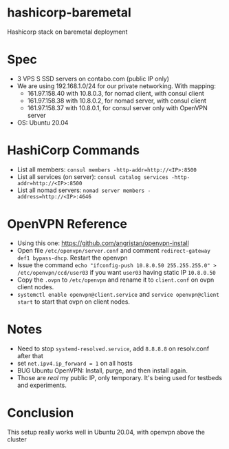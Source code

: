 # hashicorp-baremetal

Hashicorp stack on baremetal deployment

# Spec

* 3 VPS S SSD servers on contabo.com (public IP only)
* We are using 192.168.1.0/24 for our private networking. With mapping:
  * 161.97.158.40 with 10.8.0.3, for nomad client, with consul client
  *	161.97.158.38 with 10.8.0.2, for nomad server, with consul client
  *	161.97.158.37 with 10.8.0.1, for consul server only with OpenVPN server
* OS: Ubuntu 20.04

# HashiCorp Commands

* List all members: `consul members -http-addr=http://<IP>:8500`
* List all services (on server): `consul catalog services -http-addr=http://<IP>:8500`
* List all nomad servers: `nomad server members -address=http://<IP>:4646`

# OpenVPN Reference

* Using this one: https://github.com/angristan/openvpn-install
* Open file `/etc/openvpn/server.conf` and comment `redirect-gateway def1 bypass-dhcp`. Restart the openvpn
* Issue the command `echo "ifconfig-push 10.8.0.50 255.255.255.0" > /etc/openvpn/ccd/user03` if you want `user03` having static IP `10.8.0.50`
* Copy the `.ovpn` to `/etc/openvpn` and rename it to `client.conf` on ovpn client nodes.
* `systemctl enable openvpn@client.service` and `service openvpn@client start` to start that ovpn on client nodes.

# Notes

* Need to stop `systemd-resolved.service`, add `8.8.8.8` on resolv.conf after that
* set `net.ipv4.ip_forward = 1` on all hosts
* BUG Ubuntu OpenVPN: Install, purge, and then install again.
* Those are *real* my public IP, only temporary. It's being used for testbeds and experiments.

# Conclusion
This setup really works well in Ubuntu 20.04, with openvpn above the cluster
